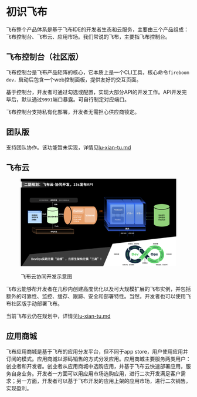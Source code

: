 # 初识飞布

飞布整个产品体系是基于飞布IDE的开发者生态和云服务​，主要由三个产品组成：飞布控制台、飞布云、应用市场。我们常说的飞布，主要指飞布控制台。

## 飞布控制台（社区版）

飞布控制台是飞布产品矩阵的核心，它本质上是一个CLI工具，核心命令`fireboom dev，`启动后包含一个web控制面板，提供友好的交互页面。

基于控制台，开发者可通过勾选或配置，实现大部分API的开发工作。API开发完毕后，默认通过`9991`端口暴露。可自行制定对应端口。

飞布控制台支持私有化部署，开发者无需担心供应商锁定。

## 团队版

支持团队协作。该功能暂未实现，详情见[lu-xian-tu.md](../lu-xian-tu.md "mention")

## 飞布云

<figure><img src="../.gitbook/assets/491207e0baf62e7332ae6ac80230af1.jpg" alt=""><figcaption><p>飞布云协同开发示意图</p></figcaption></figure>

飞布云能够帮开发者在几秒内创建高度优化以及可大规模扩展的飞布实例，并包括额外的可靠性、监控、缓存、跟踪、安全和部署特性。当然，开发者也可以使用飞布社区版手动部署飞布。

当前飞布云仍在规划中，详情见[lu-xian-tu.md](../lu-xian-tu.md "mention")

## 应用商城

飞布应用商城是基于飞布的应用分发平台，但不同于app store，用户使用应用并订阅的模式。应用商城以源码销售的方式分发应用。应用商城主要服务两类用户：创业者和开发者。创业者从应用商城中选购应用，并基于飞布云快速部署应用，服务自身业务。开发者一方面可以用应用市场选购应用，进行二次开发满足客户需求；另一方面，开发者可以基于飞布开发的应用上架的应用市场，进行二次销售，实现盈利。
